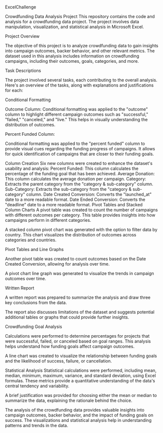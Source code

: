 ExcelChallenge

Crowdfunding Data Analysis Project
This repository contains the code and analysis for a crowdfunding data project. The project involves data manipulation, visualization, and statistical analysis in Microsoft Excel.

Project Overview

The objective of this project is to analyze crowdfunding data to gain insights into campaign outcomes, backer behavior, and other relevant metrics. The dataset used in this analysis includes information on crowdfunding campaigns, including their outcomes, goals, categories, and more.

Task Descriptions

The project involved several tasks, each contributing to the overall analysis. Here's an overview of the tasks, along with explanations and justifications for each:

Conditional Formatting

Outcome Column: Conditional formatting was applied to the "outcome" column to highlight different campaign outcomes such as "successful," "failed," "canceled," and "live." This helps in visually understanding the distribution of outcomes.

Percent Funded Column: 

Conditional formatting was applied to the "percent funded" column to provide visual cues regarding the funding progress of campaigns. It allows for quick identification of campaigns that are closer to their funding goals.

Column Creation
Six new columns were created to enhance the dataset's usability and analysis:
Percent Funded: This column calculates the percentage of the funding goal that has been achieved.
Average Donation: This column calculates the average donation per campaign.
Category: Extracts the parent category from the "category & sub-category" column.
Sub-Category: Extracts the sub-category from the "category & sub-category" column.
Date Created Conversion: Converts the "launched_at" date to a more readable format.
Date Ended Conversion: Converts the "deadline" date to a more readable format.
Pivot Tables and Stacked Column Charts
A pivot table was created to count the number of campaigns with different outcomes per category. This table provides insights into how campaigns perform in different categories.

A stacked column pivot chart was generated with the option to filter data by country. This chart visualizes the distribution of outcomes across categories and countries.

Pivot Tables and Line Graphs

Another pivot table was created to count outcomes based on the Date Created Conversion, allowing for analysis over time.

A pivot chart line graph was generated to visualize the trends in campaign outcomes over time.

Written Report

A written report was prepared to summarize the analysis and draw three key conclusions from the data.

The report also discusses limitations of the dataset and suggests potential additional tables or graphs that could provide further insights.

Crowdfunding Goal Analysis


Calculations were performed to determine percentages for projects that were successful, failed, or canceled based on goal ranges. This analysis helps understand how funding goals affect campaign outcomes.

A line chart was created to visualize the relationship between funding goals and the likelihood of success, failure, or cancellation.

Statistical Analysis
Statistical calculations were performed, including mean, median, minimum, maximum, variance, and standard deviation, using Excel formulas. These metrics provide a quantitative understanding of the data's central tendency and variability.

A brief justification was provided for choosing either the mean or median to summarize the data, explaining the rationale behind the choice.

The analysis of the crowdfunding data provides valuable insights into campaign outcomes, backer behavior, and the impact of funding goals on success. The visualizations and statistical analysis help in understanding patterns and trends in the data.
